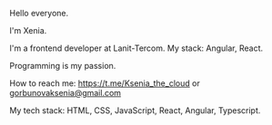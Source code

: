   Hello everyone. 
  
  I'm Xenia. 
  
  I'm a frontend developer at Lanit-Tercom. My stack: Angular, React.
    
  Programming is my passion.
  
  How to reach me: https://t.me/Ksenia_the_cloud 
    or gorbunovaksenia@gmail.com
    
  My tech stack: HTML, CSS, JavaScript, React, Angular, Typescript.



